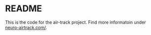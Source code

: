 # README

This is the code for the air-track project. Find more informatoin under [neuro-airtrack.com/](http://www.neuro-airtrack.com/).
